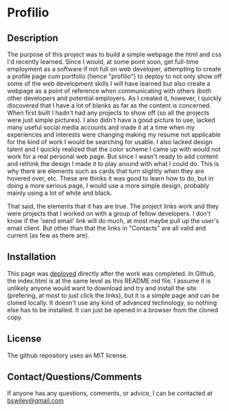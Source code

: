 # Profilio

## Description

The purpose of this project was to build a simple webpage the html and css I'd recently learned.  Since I would, at some point soon, get full-time employment as a software if not full on web developer, attempting to create a profile page cum portfolio (hence "profilio") to deploy to not only show off some of the web development skills I will have learned but also create a webpage as a point of reference when communicating with others (both other developers and potential employers.  As I created it, however, I quickly discovered that I have a lot of blanks as far as the content is concerned.  When first built I hadn't had any projects to show off (so all the projects were just simple pictures). I also didn't have a good picture to use, lacked many useful social media accounts and made it at a time when my experiences and interests were changing making my resume not applicable for the kind of work I would be searching for usable.  I also lacked design talent and I quickly realized that the color scheme I came up with would not work for a real personal web page.  But since I wasn't ready to add content and rethink the design I made it to play around with what I could do.  This is why there are elements such as cards that turn slightly when they are hovered over, etc.  These are thinks it was good to learn how to do, but in doing a more serious page, I would use a more simple design, probably mainly using a lot of white and black. 

That said, the elements that it has are true.  The project links work and they were projects that I worked on with a group of fellow developers.  I don't know if the 'send email' link will do much, at most maybe pull up the user's email client.  But other than that the links in "Contacts" are all valid and current (as few as there are).

## Installation
This page was [deployed](https://bswiley.github.io/Challenge2/) directly after the work was completed.  In Github, the index.html is at the same level as this README.md file.  I assume it is unlikely anyone would want to download and try and install the site (prefering, at most to just click the links), but it is a simple page and can be cloned locally.  It doesn't use any kind of advanced technology, so nothing else has to be installed.  It can just be opened in a browser from the cloned copy. 

## License
The github repository uses an MIT license. 

## Contact/Questions/Comments

If anyone has any questions, comments, or advice, I can be contacted at bswiley@gmail.com
